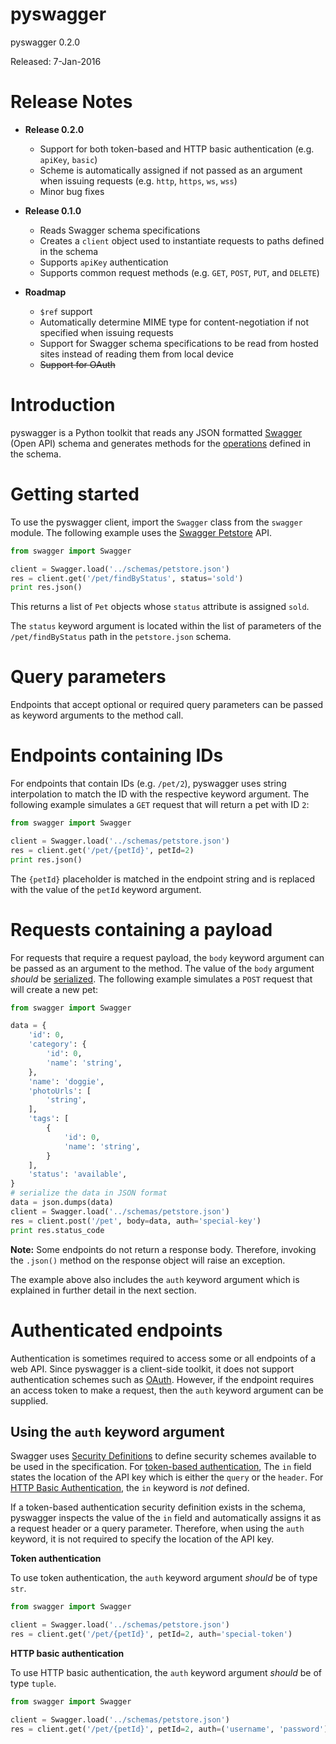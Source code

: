 # pyswagger

pyswagger 0.2.0

Released: 7-Jan-2016

# Release Notes

  - **Release 0.2.0**
    - Support for both token-based and HTTP basic authentication (e.g. `apiKey`, `basic`)
    - Scheme is automatically assigned if not passed as an argument when issuing requests (e.g. `http`, `https`, `ws`, `wss`)
    - Minor bug fixes

  - **Release 0.1.0**
    - Reads Swagger schema specifications
    - Creates a `client` object used to instantiate requests to paths defined in the schema
    - Supports `apiKey` authentication
    - Supports common request methods (e.g. `GET`, `POST`, `PUT`, and `DELETE`)

  - **Roadmap**
    - `$ref` support
    - Automatically determine MIME type for content-negotiation if not specified when issuing requests
    - Support for Swagger schema specifications to be read from hosted sites instead of reading them from local device
    - ~~Support for OAuth~~

# Introduction

pyswagger is a Python toolkit that reads any JSON formatted [Swagger](http://swagger.io/) (Open API) schema and generates methods for the [operations](http://swagger.io/specification/#operationObject) defined in the schema.

# Getting started

To use the pyswagger client, import the `Swagger` class from the `swagger` module. The following example uses the [Swagger Petstore](http://petstore.swagger.io/) API.

```python
from swagger import Swagger

client = Swagger.load('../schemas/petstore.json')
res = client.get('/pet/findByStatus', status='sold')
print res.json()
```

This returns a list of `Pet` objects whose `status` attribute is assigned `sold`.

The `status` keyword argument is located within the list of parameters of the `/pet/findByStatus` path in the `petstore.json` schema.

# Query parameters

Endpoints that accept optional or required query parameters can be passed as keyword arguments to the method call.

# Endpoints containing IDs

For endpoints that contain IDs (e.g. `/pet/2`), pyswagger uses string interpolation to match the ID with the respective keyword argument. The following example simulates a `GET` request that will return a pet with ID `2`:

```python
from swagger import Swagger

client = Swagger.load('../schemas/petstore.json')
res = client.get('/pet/{petId}', petId=2)
print res.json()
```

The `{petId}` placeholder is matched in the endpoint string and is replaced with the value of the `petId` keyword argument.

# Requests containing a payload

For requests that require a request payload, the `body` keyword argument can be passed as an argument to the method. The value of the `body` argument *should* be [serialized](https://en.wikipedia.org/wiki/Serialization). The following example simulates a `POST` request that will create a new pet:

```python
from swagger import Swagger

data = {
    'id': 0,
    'category': {
        'id': 0,
        'name': 'string',
    },
    'name': 'doggie',
    'photoUrls': [
        'string',
    ],
    'tags': [
        {
            'id': 0,
            'name': 'string',
        }
    ],
    'status': 'available',
}
# serialize the data in JSON format
data = json.dumps(data)
client = Swagger.load('../schemas/petstore.json')
res = client.post('/pet', body=data, auth='special-key')
print res.status_code
```

**Note:** Some endpoints do not return a response body. Therefore, invoking the `.json()` method on the response object will raise an exception.

The example above  also includes the `auth` keyword argument which is explained in further detail in the next section.

# Authenticated endpoints

Authentication is sometimes required to access some or all endpoints of a web API. Since pyswagger is a client-side toolkit, it does not support authentication schemes such as [OAuth](https://en.wikipedia.org/wiki/OAuth). However, if the endpoint requires an access token to make a request, then the `auth` keyword argument can be supplied.

## Using the `auth` keyword argument

Swagger uses [Security Definitions](http://swagger.io/specification/#securityDefinitionsObject) to define security schemes available to be used in the specification. For [token-based authentication](https://scotch.io/tutorials/the-ins-and-outs-of-token-based-authentication), The `in` field states the location of the API key which is either the `query` or the `header`. For [HTTP Basic Authentication](https://en.wikipedia.org/wiki/Basic_access_authentication), the `in` keyword is *not* defined.

If a token-based authentication security definition exists in the schema, pyswagger inspects the value of the `in` field and automatically assigns it as a request header or a query parameter. Therefore, when using the `auth` keyword, it is not required to specify the location of the API key.

**Token authentication**

To use token authentication, the `auth` keyword argument *should* be of type `str`.

```python
from swagger import Swagger

client = Swagger.load('../schemas/petstore.json')
res = client.get('/pet/{petId}', petId=2, auth='special-token')
```

**HTTP basic authentication**

To use HTTP basic authentication, the `auth` keyword argument *should* be of type `tuple`.

```python
from swagger import Swagger

client = Swagger.load('../schemas/petstore.json')
res = client.get('/pet/{petId}', petId=2, auth=('username', 'password'))
```

